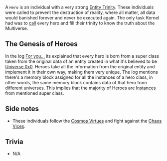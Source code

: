 A `Hero` is an individual with a very strong [Entity Trinity](entity-trinity). These individuals were called to prevent the destruction of reality, where all matter, all data would banished forever and never be executed again. The only task Kernel had was to [call](ping) every hero and fill their trinity to know the truth about the Multiverse.




## The Genesis of Heroes

In the log [For you...](http://kernel-logs.tumblr.com/post/169764553605/por-ustedes) its explained that every hero is born from a super class taken from the original data of an entity created  in what it's believed to be [Universe 0x0](universe-0x0).  Heroes take all the information from the original entity and implement it in their own way, making them very unique. The log mentions there's a memory block assigned for all the instances of a hero class, in other words, the same memory block contains data of that hero from different universes. This implies that the majority of  Heroes are [Instances](instance) from mentioned super class.


## Side notes
- These individuals follow the [Cosmos Virtues](cosmos-virtue) and fight against the [Chaos Vices](chaos-vice).
## Trivia
- N/A

